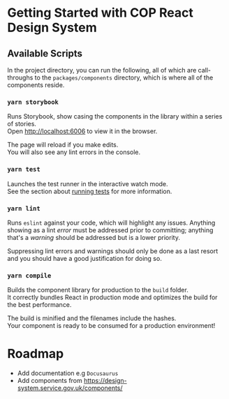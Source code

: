 # Getting Started with COP React Design System
## Available Scripts

In the project directory, you can run the following, all of which are call-throughs to the `packages/components` directory, which is where all of the components reside.

### `yarn storybook`

Runs Storybook, show casing the components in the library within a series of stories.\
Open [http://localhost:6006](http://localhost:6006) to view it in the browser.

The page will reload if you make edits.\
You will also see any lint errors in the console.

### `yarn test`

Launches the test runner in the interactive watch mode.\
See the section about [running tests](https://facebook.github.io/create-react-app/docs/running-tests) for more information.

### `yarn lint`

Runs `eslint` against your code, which will highlight any issues. Anything showing as a lint *error* must be addressed prior to committing; anything that's a *warning* should be addressed but is a lower priority.

Suppressing lint errors and warnings should only be done as a last resort and you should have a good justification for doing so.

### `yarn compile`

Builds the component library for production to the `build` folder.\
It correctly bundles React in production mode and optimizes the build for the best performance.

The build is minified and the filenames include the hashes.\
Your component is ready to be consumed for a production environment!


# Roadmap

- Add documentation e.g `Docusaurus`
- Add components from https://design-system.service.gov.uk/components/
